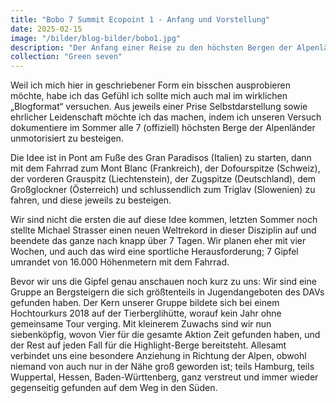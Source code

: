 ```yaml
---
title: "Bobo 7 Summit Ecopoint 1 - Anfang und Vorstellung"
date: 2025-02-15
image: "/bilder/blog-bilder/bobo1.jpg"
description: "Der Anfang einer Reise zu den höchsten Bergen der Alpenländer - Eine Dokumentation"
collection: "Green seven"
---
```


Weil ich mich hier in geschriebener Form ein bisschen ausprobieren möchte, habe ich das Gefühl ich sollte mich auch mal im wirklichen „Blogformat“ versuchen. Aus jeweils einer Prise Selbstdarstellung sowie ehrlicher Leidenschaft möchte ich das machen, indem ich unseren Versuch dokumentiere im Sommer alle 7 (offiziell) höchsten Berge der Alpenländer unmotorisiert zu besteigen.

Die Idee ist in Pont am Fuße des Gran Paradisos (Italien) zu starten, dann mit dem Fahrrad zum Mont Blanc (Frankreich), der Dofourspitze (Schweiz), der vorderen Grauspitz (Liechtenstein), der Zugspitze (Deutschland), dem Großglockner (Österreich) und schlussendlich zum Triglav (Slowenien) zu fahren, und diese jeweils zu besteigen.

Wir sind nicht die ersten die auf diese Idee kommen, letzten Sommer noch stellte Michael Strasser einen neuen Weltrekord in dieser Disziplin auf und beendete das ganze nach knapp über 7 Tagen. Wir planen eher mit vier Wochen, und auch das wird eine sportliche Herausforderung; 7 Gipfel umrandet von 16.000 Höhenmetern mit dem Fahrrad.

Bevor wir uns die Gipfel genau anschauen noch kurz zu uns: Wir sind eine Gruppe an Bergsteigern die sich größtenteils in Jugendangeboten des DAVs gefunden haben. Der Kern unserer Gruppe bildete sich bei einem Hochtourkurs 2018 auf der Tierberglihütte, worauf kein Jahr ohne gemeinsame Tour verging. Mit kleinerem Zuwachs sind wir nun siebenköpfig, wovon Vier für die gesamte Aktion Zeit gefunden haben, und der Rest auf jeden Fall für die Highlight-Berge bereitsteht. Allesamt verbindet uns eine besondere Anziehung in Richtung der Alpen, obwohl niemand von auch nur in der Nähe groß geworden ist; teils Hamburg, teils Wuppertal, Hessen, Baden-Württenberg, ganz verstreut und immer wieder gegenseitig gefunden auf dem Weg in den Süden.